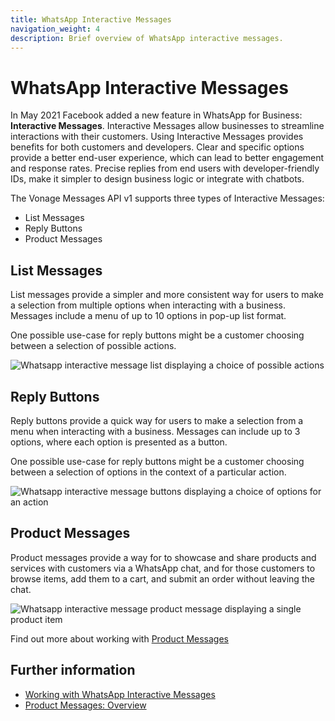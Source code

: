 ```yaml
---
title: WhatsApp Interactive Messages
navigation_weight: 4
description: Brief overview of WhatsApp interactive messages.
---
```


# WhatsApp Interactive Messages

In May 2021 Facebook added a new feature in WhatsApp for Business: **Interactive Messages**. Interactive Messages allow businesses to streamline interactions with their customers. Using Interactive Messages provides benefits for both customers and developers. Clear and specific options provide a better end-user experience, which can lead to better engagement and response rates. Precise replies from end users with developer-friendly IDs, make it simpler to design business logic or integrate with chatbots.

The Vonage Messages API v1 supports three types of Interactive Messages:

- List Messages
- Reply Buttons
- Product Messages

## List Messages

List messages provide a simpler and more consistent way for users to make a selection from multiple options when interacting with a business. Messages include a menu of up to 10 options in pop-up list format.

One possible use-case for reply buttons might be a customer choosing between a selection of possible actions.

<img src="/images/messages/list-messages-whatsapp.png" alt="Whatsapp interactive message list displaying a choice of possible actions">

## Reply Buttons

Reply buttons provide a quick way for users to make a selection from a menu when interacting with a business. Messages can include up to 3 options, where each option is presented as a button.

One possible use-case for reply buttons might be a customer choosing between a selection of options in the context of a particular action.

<img src="/images/messages/reply-buttons-whatsapp.png" alt="Whatsapp interactive message buttons displaying a choice of options for an action">

## Product Messages

Product messages provide a way for to showcase and share products and services with customers via a WhatsApp chat, and for those customers to browse items, add them to a cart, and submit an order without leaving the chat.

<img src="/images/messages/" alt="Whatsapp interactive message product message displaying a single product item">

Find out more about working with [Product Messages](/messages/concepts/whatsapp-product-messages)

## Further information

- [Working with WhatsApp Interactive Messages](/messages/concepts/working-with-whatsapp-interactive-messages)
- [Product Messages: Overview](/messages/concepts/whatsapp-product-messages)
